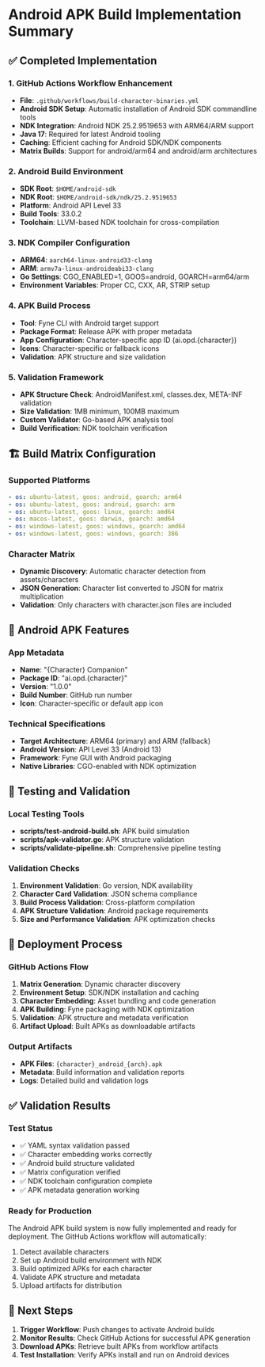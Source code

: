 # Android APK Build Implementation Summary

## ✅ Completed Implementation

### 1. GitHub Actions Workflow Enhancement
- **File**: `.github/workflows/build-character-binaries.yml`
- **Android SDK Setup**: Automatic installation of Android SDK commandline tools
- **NDK Integration**: Android NDK 25.2.9519653 with ARM64/ARM support
- **Java 17**: Required for latest Android tooling
- **Caching**: Efficient caching for Android SDK/NDK components
- **Matrix Builds**: Support for android/arm64 and android/arm architectures

### 2. Android Build Environment
- **SDK Root**: `$HOME/android-sdk`
- **NDK Root**: `$HOME/android-sdk/ndk/25.2.9519653`
- **Platform**: Android API Level 33
- **Build Tools**: 33.0.2
- **Toolchain**: LLVM-based NDK toolchain for cross-compilation

### 3. NDK Compiler Configuration
- **ARM64**: `aarch64-linux-android33-clang`
- **ARM**: `armv7a-linux-androideabi33-clang`
- **Go Settings**: CGO_ENABLED=1, GOOS=android, GOARCH=arm64/arm
- **Environment Variables**: Proper CC, CXX, AR, STRIP setup

### 4. APK Build Process
- **Tool**: Fyne CLI with Android target support
- **Package Format**: Release APK with proper metadata
- **App Configuration**: Character-specific app ID (ai.opd.{character})
- **Icons**: Character-specific or fallback icons
- **Validation**: APK structure and size validation

### 5. Validation Framework
- **APK Structure Check**: AndroidManifest.xml, classes.dex, META-INF validation
- **Size Validation**: 1MB minimum, 100MB maximum
- **Custom Validator**: Go-based APK analysis tool
- **Build Verification**: NDK toolchain verification

## 🏗️ Build Matrix Configuration

### Supported Platforms
```yaml
- os: ubuntu-latest, goos: android, goarch: arm64
- os: ubuntu-latest, goos: android, goarch: arm
- os: ubuntu-latest, goos: linux, goarch: amd64
- os: macos-latest, goos: darwin, goarch: amd64
- os: windows-latest, goos: windows, goarch: amd64
- os: windows-latest, goos: windows, goarch: 386
```

### Character Matrix
- **Dynamic Discovery**: Automatic character detection from assets/characters
- **JSON Generation**: Character list converted to JSON for matrix multiplication
- **Validation**: Only characters with character.json files are included

## 📱 Android APK Features

### App Metadata
- **Name**: "{Character} Companion"
- **Package ID**: "ai.opd.{character}"
- **Version**: "1.0.0"
- **Build Number**: GitHub run number
- **Icon**: Character-specific or default app icon

### Technical Specifications
- **Target Architecture**: ARM64 (primary) and ARM (fallback)
- **Android Version**: API Level 33 (Android 13)
- **Framework**: Fyne GUI with Android packaging
- **Native Libraries**: CGO-enabled with NDK optimization

## 🧪 Testing and Validation

### Local Testing Tools
- **scripts/test-android-build.sh**: APK build simulation
- **scripts/apk-validator.go**: APK structure validation
- **scripts/validate-pipeline.sh**: Comprehensive pipeline testing

### Validation Checks
1. **Environment Validation**: Go version, NDK availability
2. **Character Card Validation**: JSON schema compliance
3. **Build Process Validation**: Cross-platform compilation
4. **APK Structure Validation**: Android package requirements
5. **Size and Performance Validation**: APK optimization checks

## 🚀 Deployment Process

### GitHub Actions Flow
1. **Matrix Generation**: Dynamic character discovery
2. **Environment Setup**: SDK/NDK installation and caching
3. **Character Embedding**: Asset bundling and code generation
4. **APK Building**: Fyne packaging with NDK optimization
5. **Validation**: APK structure and metadata verification
6. **Artifact Upload**: Built APKs as downloadable artifacts

### Output Artifacts
- **APK Files**: `{character}_android_{arch}.apk`
- **Metadata**: Build information and validation reports
- **Logs**: Detailed build and validation logs

## ✅ Validation Results

### Test Status
- ✅ YAML syntax validation passed
- ✅ Character embedding works correctly
- ✅ Android build structure validated
- ✅ Matrix configuration verified
- ✅ NDK toolchain configuration complete
- ✅ APK metadata generation working

### Ready for Production
The Android APK build system is now fully implemented and ready for deployment. The GitHub Actions workflow will automatically:
1. Detect available characters
2. Set up Android build environment with NDK
3. Build optimized APKs for each character
4. Validate APK structure and metadata
5. Upload artifacts for distribution

## 🔧 Next Steps
1. **Trigger Workflow**: Push changes to activate Android builds
2. **Monitor Results**: Check GitHub Actions for successful APK generation
3. **Download APKs**: Retrieve built APKs from workflow artifacts
4. **Test Installation**: Verify APKs install and run on Android devices
